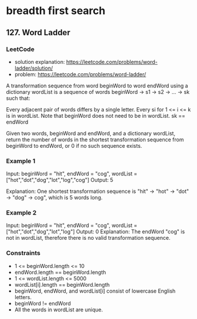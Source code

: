 # breadth first search

## 127. Word Ladder

### LeetCode

- solution explanation: <https://leetcode.com/problems/word-ladder/solution/>
- problem: <https://leetcode.com/problems/word-ladder/>

A transformation sequence from word beginWord to word endWord using a dictionary wordList is a sequence of words beginWord -> s1 -> s2 -> ... -> sk such that:

Every adjacent pair of words differs by a single letter.
Every si for 1 <= i <= k is in wordList. Note that beginWord does not need to be in wordList.
sk == endWord

Given two words, beginWord and endWord, and a dictionary wordList, return the number of words in the shortest transformation sequence from beginWord to endWord, or 0 if no such sequence exists.

### Example 1

Input: beginWord = "hit", endWord = "cog", wordList = ["hot","dot","dog","lot","log","cog"]
Output: 5

Explanation: One shortest transformation sequence is "hit" -> "hot" -> "dot" -> "dog" -> cog", which is 5 words long.

### Example 2

Input: beginWord = "hit", endWord = "cog", wordList = ["hot","dot","dog","lot","log"]
Output: 0
Explanation: The endWord "cog" is not in wordList, therefore there is no valid transformation sequence.

### Constraints

- 1 <= beginWord.length <= 10
- endWord.length == beginWord.length
- 1 <= wordList.length <= 5000
- wordList[i].length == beginWord.length
- beginWord, endWord, and wordList[i] consist of lowercase English letters.
- beginWord != endWord
- All the words in wordList are unique.
